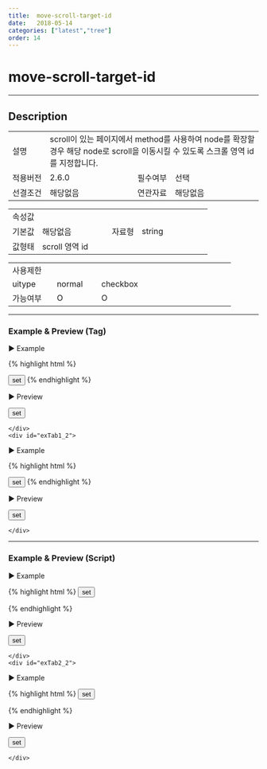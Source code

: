 ```yaml
---
title:  move-scroll-target-id
date:   2018-05-14
categories: ["latest","tree"]
order: 14
---
```


move-scroll-target-id
===

---

## Description

<table style="width:100%">
    <colgroup>
        <col width="15%"/>
        <col width="35%"/>
        <col width="15%"/>
        <col width="35%"/>
    </colgroup>
    <tr>
        <td class="tdTitle">설명</td>
        <td colspan="3">scroll이 있는 페이지에서 method를 사용하여 node를 확장할 경우 해당 node로 scroll을 이동시킬 수 있도록 스크롤 영역 id를 지정합니다.</td>
    </tr>
    <tr>
        <td class="tdTitle">적용버전</td>
        <td>2.6.0</td>
        <td class="tdTitle">필수여부</td>
        <td>선택</td>
    </tr>
    <tr>
        <td class="tdTitle">선결조건</td>
        <td>해당없음</td>
        <td class="tdTitle">연관자료</td>
        <td>해당없음</td>
    </tr>
</table>
<table style="width:100%">
    <colgroup>
        <col width="15%"/>
        <col width="35%"/>
        <col width="15%"/>
        <col width="35%"/>
    </colgroup>
    <tr>
        <td class="tdTitle tdBg" colspan="4">속성값</td>
    </tr>
    <tr>
        <td class="tdTitle">기본값</td>
        <td>해당없음</td>
        <td class="tdTitle">자료형</td>
        <td>string</td>
    </tr>
    <tr>
        <td class="tdTitle">값형태</td>
        <td colspan="3">scroll 영역 id</td>
    </tr>
</table>
<table style="width:100%">
    <colgroup>
        <col width="20%"/>
        <col width="20%"/>
        <col width="20%"/>
        <col width="20%"/>
        <col width="20%"/>
    </colgroup>
    <tr>
        <td class="tdTitle tdBg" colspan="5">사용제한</td>
    </tr>
    <tr>
        <td>uitype</td>
        <td class="tdCenter">normal</td>
        <td class="tdCenter">checkbox</td>
        <td></td>
        <td></td>
    </tr>
    <tr>
        <td>가능여부</td>
        <td class="tdBlue tdCenter">O</td>
        <td class="tdBlue tdCenter">O</td>
        <td></td>
        <td></td>
    </tr>
</table>

---
### Example & Preview (Tag)

<script>
    var treeJsonData=[
        { "id":"1",     "pid":"-1",  "order" : "1", "text" : "1" },
        { "id":"1_1",   "pid":"1",   "order" : "1", "text" : "1_1" },
        { "id":"1_2",   "pid":"1",   "order" : "2", "text" : "1_2" },
        { "id":"1_1_1", "pid":"1_1", "order" : "1", "text" : "1_1_1" },
        { "id":"1_2_1", "pid":"1_2", "order" : "2", "text" : "1_2_1" }
    ];
</script>

<style>
    .tab-content{
        height: 300px;
    }
</style>

<sbux-tabs id="exTab1" name="exTab1" uitype="normal" title-target-id-array="exTab1_1^exTab1_2" title-text-array="normal(변동형)^checkbox(변동형)" is-scrollable="false">
</sbux-tabs>
<div id="scrollArea" class="tab-content">
    <div id="exTab1_1">

▶ Example

{% highlight html %}
<script>
    var treeJsonData=[
        { "id":"1",     "pid":"-1",  "order" : "1", "text" : "1" },
        { "id":"1_1",   "pid":"1",   "order" : "1", "text" : "1_1" },
        { "id":"1_2",   "pid":"1",   "order" : "2", "text" : "1_2" },
        { "id":"1_1_1", "pid":"1_1", "order" : "1", "text" : "1_1_1" },
        { "id":"1_2_1", "pid":"1_2", "order" : "2", "text" : "1_2_1" }
    ]; 
</script>
<input type="button" value="set" onclick="SBUxMethod.set('sbTagNm1_1', '1_2_1', 'expandParents')">
<sbux-tree id="sbIdx1_1" name="sbTagNm1_1" uitype="normal" jsondata-ref="treeJsonData" move-scroll-target-id="scrollArea" move-scroll-node-height="50px"></sbux-tree>
{% endhighlight %}


<br>

▶ Preview 

<input type="button" value="set" onclick="SBUxMethod.set('sbTagNm1_1', '1_2_1', 'expandParents')">
<sbux-tree id="sbIdx1_1" name="sbTagNm1_1" uitype="normal" jsondata-ref="treeJsonData" move-scroll-target-id="scrollArea" move-scroll-node-height="50px"></sbux-tree>

    </div>
    <div id="exTab1_2">

▶ Example

{% highlight html %}
<script>
    var treeJsonData=[
        { "id":"1",     "pid":"-1",  "order" : "1", "text" : "1" },
        { "id":"1_1",   "pid":"1",   "order" : "1", "text" : "1_1" },
        { "id":"1_2",   "pid":"1",   "order" : "2", "text" : "1_2" },
        { "id":"1_1_1", "pid":"1_1", "order" : "1", "text" : "1_1_1" },
        { "id":"1_2_1", "pid":"1_2", "order" : "2", "text" : "1_2_1" }
    ]; 
</script>
<input type="button" value="set" onclick="SBUxMethod.set('sbTagNm1_2', '1_2_1', 'expandParents')">
<sbux-tree id="sbIdx1_2" name="sbTagNm1_2" uitype="checkbox" jsondata-ref="treeJsonData" move-scroll-target-id="scrollArea" move-scroll-node-height="50px"></sbux-tree>
{% endhighlight %}

<br>

▶ Preview 

<input type="button" value="set" onclick="SBUxMethod.set('sbTagNm1_2', '1_2_1', 'expandParents')">
<sbux-tree id="sbIdx1_2" name="sbTagNm1_2" uitype="checkbox" jsondata-ref="treeJsonData" move-scroll-target-id="scrollArea" move-scroll-node-height="50px"></sbux-tree>

    </div>
</div>

---
### Example & Preview (Script)

<sbux-tabs id="exTab2" name="exTab2" uitype="normal" title-target-id-array="exTab2_1^exTab2_2" title-text-array="normal(변동형)^checkbox(변동형)" is-scrollable="false">
</sbux-tabs>
<div id="scrollArea2" class="tab-content">
    <div id="exTab2_1">

▶ Example

{% highlight html %}
<input type="button" value="set" onclick="SBUxMethod.set('sbScriptNm2_1', '1_2_1', 'expandParents')">
<div id="sbArea2_1"></div>
<script>
    var treeJsonData=[
        { "id":"1",     "pid":"-1",  "order" : "1", "text" : "1" },
        { "id":"1_1",   "pid":"1",   "order" : "1", "text" : "1_1" },
        { "id":"1_2",   "pid":"1",   "order" : "2", "text" : "1_2" },
        { "id":"1_1_1", "pid":"1_1", "order" : "1", "text" : "1_1_1" },
        { "id":"1_2_1", "pid":"1_2", "order" : "2", "text" : "1_2_1" }
    ]; 
    $(document).ready(function(){
        $('#sbArea2_1').sbTree({
            name : 'sbScriptNm2_1',
            uitype : 'normal',
            jsondataRef : 'treeJsonData',
            moveScrollTargetId : 'scrollArea2',
            moveScrollTargetHeight : '100'
        });
    }); 
</script>
{% endhighlight %}

<br>

▶ Preview 

<input type="button" value="set" onclick="SBUxMethod.set('sbScriptNm2_1', '1_2_1', 'expandParents')">
<div id="sbArea2_1"></div>
<script>
    $(document).ready(function(){
        $('#sbArea2_1').sbTree({
            name : 'sbScriptNm2_1',
            uitype : 'normal',
            jsondataRef : 'treeJsonData',
            moveScrollTargetId : 'scrollArea2',
            moveScrollTargetHeight : '100'
        });
    }); 
</script>

    </div>
    <div id="exTab2_2">

▶ Example

{% highlight html %}
<input type="button" value="set" onclick="SBUxMethod.set('sbScriptNm2_2', '1_2_1', 'expandParents')">
<div id="sbArea2_2"></div>
<script>
    var treeJsonData=[
        { "id":"1",     "pid":"-1",  "order" : "1", "text" : "1" },
        { "id":"1_1",   "pid":"1",   "order" : "1", "text" : "1_1" },
        { "id":"1_2",   "pid":"1",   "order" : "2", "text" : "1_2" },
        { "id":"1_1_1", "pid":"1_1", "order" : "1", "text" : "1_1_1" },
        { "id":"1_2_1", "pid":"1_2", "order" : "2", "text" : "1_2_1" }
    ]; 
    $(document).ready(function(){
        $('#sbArea2_2').sbTree({
            name : 'sbScriptNm2_2',
            uitype : 'checkbox',
            jsondataRef : 'treeJsonData',
            moveScrollTargetId : 'scrollArea2',
            moveScrollTargetHeight : '100'
        });
    }); 
</script>
{% endhighlight %}

<br>

▶ Preview 

<input type="button" value="set" onclick="SBUxMethod.set('sbScriptNm2_2', '1_2_1', 'expandParents')">
<div id="sbArea2_2"></div>
<script>
    $(document).ready(function(){
        $('#sbArea2_2').sbTree({
            name : 'sbScriptNm2_2',
            uitype : 'checkbox',
            jsondataRef : 'treeJsonData',
            moveScrollTargetId : 'scrollArea2',
            moveScrollTargetHeight : '100'
        });
    }); 
</script>

    </div>
</div>